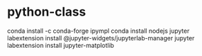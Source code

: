 # python-class


conda install -c conda-forge ipympl
conda install nodejs
jupyter labextension install @jupyter-widgets/jupyterlab-manager
jupyter labextension install jupyter-matplotlib
